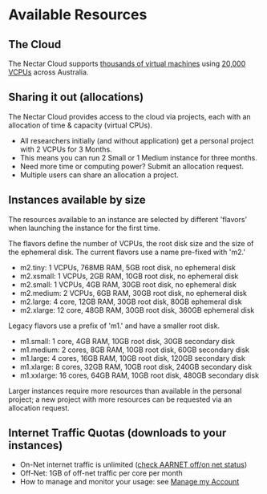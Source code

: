 # Available Resources

## The Cloud

The Nectar Cloud supports [thousands of virtual machines][cloud_growth] 
using [20,000 VCPUs][cloud_growth] across Australia.

## Sharing it out (allocations)

The Nectar Cloud provides access to the cloud via projects, each with an
allocation of time & capacity (virtual CPUs).

- All researchers initially (and without application) get a personal 
project with 2 VCPUs for 3 Months.
- This means you can run 2 Small or 1 Medium instance for three months.
- Need more time or computing power? Submit an allocation request.
- Multiple users can share an allocation a project.

## Instances available by size

The resources available to an instance are selected by different 
'flavors' when launching the instance for the first time.

The flavors define the number of VCPUs, the root disk size and the
size of the ephemeral disk. The current flavors use a name
pre-fixed with 'm2.'  

- m2.tiny: 1 VCPUs, 768MB RAM, 5GB root disk, no ephemeral disk 
- m2.xsmall: 1 VCPUs, 2GB RAM, 10GB root disk, no ephemeral disk
- m2.small: 1 VCPUs, 4GB RAM, 30GB root disk, no ephemeral disk
- m2.medium: 2 VCPUs, 6GB RAM, 30GB root disk, no ephemeral disk
- m2.large: 4 core, 12GB RAM, 30GB root disk, 80GB ephemeral disk 
- m2.xlarge: 12 core, 48GB RAM, 30GB root disk, 360GB ephemeral disk

Legacy flavors use a prefix of 'm1.' and have a smaller root disk.

- m1.small: 1 core, 4GB RAM, 10GB root disk, 30GB secondary disk
- m1.medium: 2 cores, 8GB RAM, 10GB root disk, 60GB secondary disk
- m1.large: 4 cores, 16GB RAM, 10GB root disk, 120GB secondary disk
- m1.xlarge: 8 cores, 32GB RAM, 10GB root disk, 240GB secondary disk
- m1.xxlarge: 16 cores, 64GB RAM, 10GB root disk, 480GB secondary disk

Larger instances require more resources than available in the 
personal project; a new project with more resources can be requested 
via an allocation request.

## Internet Traffic Quotas (downloads to your instances)

- On-Net internet traffic is unlimited ([check AARNET off/on net status][aarnetstatus])
- Off-Net: 1GB of off-net traffic per core per month
- How to manage and monitor your usage: see [Manage my Account](manage_my_account)

[aarnetstatus]: http://lg.aarnet.edu.au/cgi-bin/traffic.cgi
[cloud_growth]: http://status.rc.nectar.org.au/growth/infrastructure/ 
